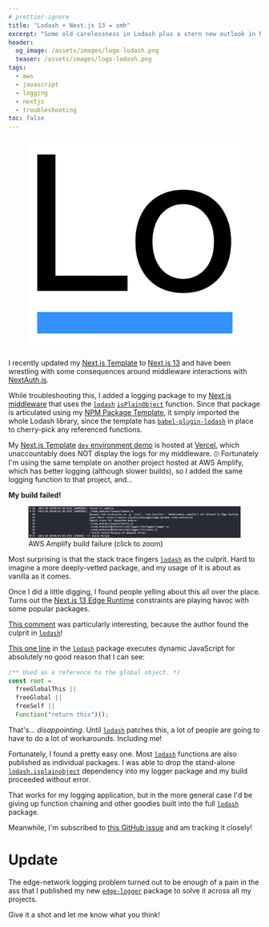 ```yaml
---
# prettier-ignore
title: "Lodash + Next.js 13 = smh"
excerpt: "Some old carelessness in Lodash plus a stern new outlook in Next.js 13 creates trouble on Edge networks."
header:
  og_image: /assets/images/logo-lodash.png
  teaser: /assets/images/logo-lodash.png
tags:
  - aws
  - javascript
  - logging
  - nextjs
  - troubleshooting
toc: false
---
```


<figure class="align-left drop-image">
    <img src="/assets/images/logo-lodash.png">
</figure>

I recently updated my [Next.js Template](/nextjs-template) to [Next.js 13](https://nextjs.org/blog/next-13) and have been wrestling with some consequences around middleware interactions with [NextAuth.js](https://next-auth.js.org/).

While troubleshooting this, I added a logging package to my [Next.js middleware](https://nextjs.org/docs/advanced-features/middleware) that uses the [`lodash`](https://www.npmjs.com/package/lodash) [`isPlainObject`](https://github.com/lodash/lodash/blob/master/isPlainObject.js) function. Since that package is articulated using my [NPM Package Template](/npm-package-template), it simply imported the whole Lodash library, since the template has [`babel-plugin-lodash`](https://www.npmjs.com/package/babel-plugin-lodash) in place to cherry-pick any referenced functions.

My [Next.js Template](/nextjs-template) [`dev` environment demo](https://nextjs-template-dev.karmanivero.us) is hosted at [Vercel](https://vercel.com/), which unaccountably does NOT display the logs for my middleware. 🙄 Fortunately I'm using the same template on another project hosted at AWS Amplify, which has better logging (although slower builds), so I added the same logging function to that project, and...

**My build failed!**

<figure> 
  <a href="/assets/images/lodash-nextjs-13-smh-build-failure.png">
    <img src="/assets/images/lodash-nextjs-13-smh-build-failure.png">
  </a>
  <figcaption>AWS Amplify build failure (click to zoom)</figcaption>
</figure>

Most surprising is that the stack trace fingers [`lodash`](https://www.npmjs.com/package/lodash) as the culprit. Hard to imagine a more deeply-vetted package, and my usage of it is about as vanilla as it comes.

Once I did a little digging, I found people yelling about this all over the place. Turns out the [Next.js 13 Edge Runtime](https://nextjs.org/docs/api-reference/edge-runtime#unsupported-apis) constraints are playing havoc with some popular packages.

[This comment](https://github.com/lodash/lodash/issues/5525#issuecomment-1329049661) was particularly interesting, because the author found the culprit in [`lodash`](https://www.npmjs.com/package/lodash)!

[This one line](https://github.com/lodash/lodash/blob/master/.internal/root.js#L11) in the [`lodash`](https://www.npmjs.com/package/lodash) package executes dynamic JavaScript for absolutely no good reason that I can see:

```js
/** Used as a reference to the global object. */
const root =
  freeGlobalThis ||
  freeGlobal ||
  freeSelf ||
  Function("return this")();
```

That's... _disappointing_. Until [`lodash`](https://www.npmjs.com/package/lodash) patches this, a lot of people are going to have to do a lot of workarounds. Including me!

Fortunately, I found a pretty easy one. Most [`lodash`](https://www.npmjs.com/package/lodash) functions are also published as individual packages. I was able to drop the stand-alone [`lodash.isplainobject`](https://www.npmjs.com/package/lodash.isplainobject) dependency into my logger package and my build proceeded without error.

That works for my logging application, but in the more general case I'd be giving up function chaining and other goodies built into the full [`lodash`](https://www.npmjs.com/package/lodash) package.

Meanwhile, I'm subscribed to [this GitHub issue](https://github.com/lodash/lodash/issues/5525) and am tracking it closely!

# Update

The edge-network logging problem turned out to be enough of a pain in the ass that I published my new [`edge-logger`](https://www.npmjs.com/package/@karmaniverous/edge-logger) package to solve it across all my projects.

Give it a shot and let me know what you think!
